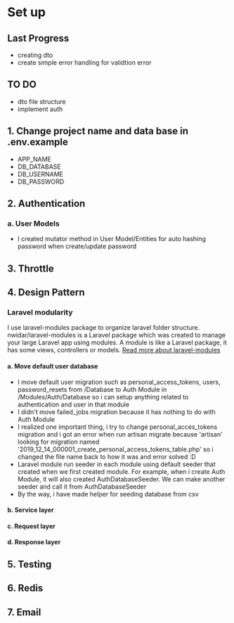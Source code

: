 # Set up

## Last Progress
- creating dto
- create simple error handling for validtion error
## TO DO
- dto file structure
- implement auth

## 1. Change project name and data base in .env.example
- APP_NAME
- DB_DATABASE
- DB_USERNAME
- DB_PASSWORD

## 2. Authentication
### a. User Models
- I created mutator method in User Model/Entities for auto hashing password when create/update password

## 3. Throttle

## 4. Design Pattern

### Laravel modularity
I use laravel-modules package to organize laravel folder structure. nwidar/laravel-modules is a Laravel package which was created to manage your large Laravel app using modules. A module is like a Laravel package, it has some views, controllers or models.
<a href="https://nwidart.com/laravel-modules/v6/introduction">Read more about laravel-modules</a>

#### a. Move default user database
- I move default user migration such as personal_access_tokens, users, password_resets from /Database to Auth Module in /Modules/Auth/Database so i can setup anything related to authentication and user in that module
- I didn't move failed_jobs migration because it has nothing to do with Auth Module
- I realized one important thing, i try to change personal_acces_tokens migration and i got an error when run artisan migrate because 'artisan' looking for migration named '2019_12_14_000001_create_personal_access_tokens_table.php' so i changed the file name back to how it was and error solved :D
- Laravel module run seeder in each module using default seeder that created when we first created module. For example, when i create Auth Module, it will also created AuthDatabaseSeeder. We can make another seeder and call it from AuthDatabaseSeeder
- By the way, i have made helper for seeding database from csv
#### b. Service layer
#### c. Request layer
#### d. Response layer

## 5. Testing

## 6. Redis

## 7. Email
